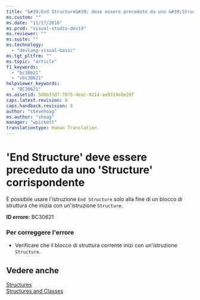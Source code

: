 ```yaml
---
title: "&#39;End Structure&#39; deve essere preceduto da uno &#39;Structure&#39; corrispondente | Microsoft Docs"
ms.custom: ""
ms.date: "11/17/2016"
ms.prod: "visual-studio-dev14"
ms.reviewer: ""
ms.suite: ""
ms.technology: 
  - "devlang-visual-basic"
ms.tgt_pltfrm: ""
ms.topic: "article"
f1_keywords: 
  - "bc30621"
  - "vbc30621"
helpviewer_keywords: 
  - "BC30621"
ms.assetid: 5d0b33d7-7875-4eac-8214-ae9319e8e2df
caps.latest.revision: 8
caps.handback.revision: 8
author: "stevehoag"
ms.author: "shoag"
manager: "wpickett"
translationtype: Human Translation
---
```

# &#39;End Structure&#39; deve essere preceduto da uno &#39;Structure&#39; corrispondente
È possibile usare l'istruzione `End Structure` solo alla fine di un blocco di struttura che inizia con un'istruzione `Structure`.  
  
 **ID errore:** BC30621  
  
### Per correggere l'errore  
  
-   Verificare che il blocco di struttura corrente inizi con un'istruzione `Structure`.  
  
## Vedere anche  
 [Structures](../../visual-basic/programming-guide/language-features/data-types/structures.md)   
 [Structures and Classes](../../visual-basic/programming-guide/language-features/data-types/structures-and-classes.md)